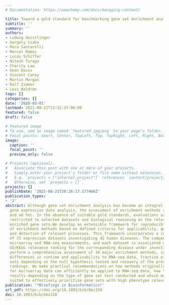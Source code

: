 ```yaml
---
# Documentation: https://wowchemy.com/docs/managing-content/

title: Toward a gold standard for benchmarking gene set enrichment analysis
subtitle: ''
summary: ''
authors:
- Ludwig Geistlinger
- Gergely Csaba
- Mara Santarelli
- Marcel Ramos
- Lucas Schiffer
- Nitesh Turaga
- Charity Law
- Sean Davis
- Vincent Carey
- Martin Morgan
- Ralf Zimmer
- Levi Waldron
tags: []
categories: []
date: '2020-03-01'
lastmod: 2021-08-21T13:52:37-06:00
featured: false
draft: false

# Featured image
# To use, add an image named `featured.jpg/png` to your page's folder.
# Focal points: Smart, Center, TopLeft, Top, TopRight, Left, Right, BottomLeft, Bottom, BottomRight.
image:
  caption: ''
  focal_point: ''
  preview_only: false

# Projects (optional).
#   Associate this post with one or more of your projects.
#   Simply enter your project's folder or file name without extension.
#   E.g. `projects = ["internal-project"]` references `content/project/deep-learning/index.md`.
#   Otherwise, set `projects = []`.
projects: []
publishDate: '2021-08-21T20:26:17.177466Z'
publication_types:
- '2'
abstract: Although gene set enrichment analysis has become an integral part of high-throughput
  gene expression data analysis, the assessment of enrichment methods remains rudimentary
  and ad hoc. In the absence of suitable gold standards, evaluations are commonly
  restricted to selected datasets and biological reasoning on the relevance of resulting
  enriched gene sets.We develop an extensible framework for reproducible benchmarking
  of enrichment methods based on defined criteria for applicability, gene set prioritization
  and detection of relevant processes. This framework incorporates a curated compendium
  of 75 expression datasets investigating 42 human diseases. The compendium features
  microarray and RNA-seq measurements, and each dataset is associated with a precompiled
  GO/KEGG relevance ranking for the corresponding disease under investigation. We
  perform a comprehensive assessment of 10 major enrichment methods, identifying significant
  differences in runtime and applicability to RNA-seq data, fraction of enriched gene
  sets depending on the null hypothesis tested and recovery of the predefined relevance
  rankings. We make practical recommendations on how methods originally developed
  for microarray data can efficiently be applied to RNA-seq data, how to interpret
  results depending on the type of gene set test conducted and which methods are best
  suited to effectively prioritize gene sets with high phenotype relevance.http://bioconductor.org/packages/GSEABenchmarkeRludwig.geistlinger@sph.cuny.edu
publication: '*Briefings in Bioinformatics*'
url_pdf: https://doi.org/10.1093/bib/bbz158
doi: 10.1093/bib/bbz158
---
```

